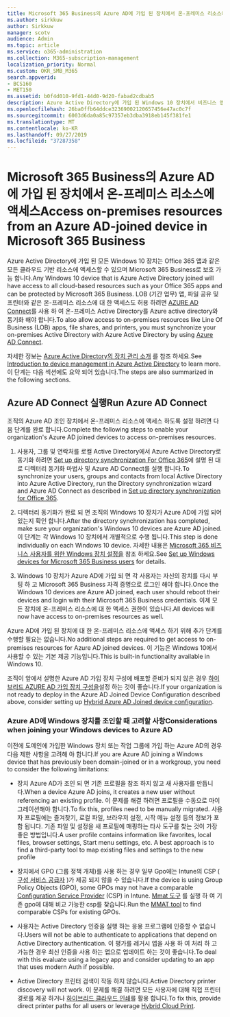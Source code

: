 ```yaml
---
title: Microsoft 365 Business의 Azure AD에 가입 된 장치에서 온-프레미스 리소스에 액세스
ms.author: sirkkuw
author: Sirkkuw
manager: scotv
audience: Admin
ms.topic: article
ms.service: o365-administration
ms.collection: M365-subscription-management
localization_priority: Normal
ms.custom: OKR_SMB_M365
search.appverid:
- BCS160
- MET150
ms.assetid: b0f4d010-9fd1-44d0-9d20-fabad2cdbab5
description: Azure Active Directory에 가입 된 Windows 10 장치에서 비즈니스 앱, 파일 공유 및 프린터와 같은 온-프레미스 리소스에 액세스 하는 방법을 알아봅니다.
ms.openlocfilehash: 26ba0ffb64ddce32369002120657456e47ac0c7f
ms.sourcegitcommit: 6003d6da0a85c97357eb3dba3918eb145f381fe1
ms.translationtype: MT
ms.contentlocale: ko-KR
ms.lasthandoff: 09/27/2019
ms.locfileid: "37287358"
---
```

# <a name="access-on-premises-resources-from-an-azure-ad-joined-device-in-microsoft-365-business"></a><span data-ttu-id="7c6b5-103">Microsoft 365 Business의 Azure AD에 가입 된 장치에서 온-프레미스 리소스에 액세스</span><span class="sxs-lookup"><span data-stu-id="7c6b5-103">Access on-premises resources from an Azure AD-joined device in Microsoft 365 Business</span></span>

<span data-ttu-id="7c6b5-104">Azure Active Directory에 가입 된 모든 Windows 10 장치는 Office 365 앱과 같은 모든 클라우드 기반 리소스에 액세스할 수 있으며 Microsoft 365 Business로 보호 가능 합니다.</span><span class="sxs-lookup"><span data-stu-id="7c6b5-104">Any Windows 10 device that is Azure Active Directory joined will have access to all cloud-based resources such as your Office 365 apps and can be protected by Microsoft 365 Business.</span></span> <span data-ttu-id="7c6b5-105">LOB (기간 업무) 앱, 파일 공유 및 프린터와 같은 온-프레미스 리소스에 대 한 액세스도 허용 하려면 [AZURE AD Connect](https://docs.microsoft.com/en-us/azure/active-directory/connect/active-directory-aadconnect)를 사용 하 여 온-프레미스 Active Directory를 Azure active directory와 동기화 해야 합니다.</span><span class="sxs-lookup"><span data-stu-id="7c6b5-105">To also allow access to on-premises resources like Line Of Business (LOB) apps, file shares, and printers, you must synchronize your on-premises Active Directory with Azure Active Directory by using [Azure AD Connect](https://docs.microsoft.com/en-us/azure/active-directory/connect/active-directory-aadconnect).</span></span> 

<span data-ttu-id="7c6b5-106">자세한 정보는 [Azure Active Directory의 장치 관리 소개](https://docs.microsoft.com/en-us/azure/active-directory/device-management-introduction) 를 참조 하세요.</span><span class="sxs-lookup"><span data-stu-id="7c6b5-106">See [Introduction to device management in Azure Active Directory](https://docs.microsoft.com/en-us/azure/active-directory/device-management-introduction) to learn more.</span></span>
<span data-ttu-id="7c6b5-107">이 단계는 다음 섹션에도 요약 되어 있습니다.</span><span class="sxs-lookup"><span data-stu-id="7c6b5-107">The steps are also summarized in the following sections.</span></span>

## <a name="run-azure-ad-connect"></a><span data-ttu-id="7c6b5-108">Azure AD Connect 실행</span><span class="sxs-lookup"><span data-stu-id="7c6b5-108">Run Azure AD Connect</span></span>

<span data-ttu-id="7c6b5-109">조직의 Azure AD 조인 장치에서 온-프레미스 리소스에 액세스 하도록 설정 하려면 다음 단계를 완료 합니다.</span><span class="sxs-lookup"><span data-stu-id="7c6b5-109">Complete the following steps to enable your organization's Azure AD joined devices to access on-premises resources.</span></span>
  
1. <span data-ttu-id="7c6b5-110">사용자, 그룹 및 연락처를 로컬 Active Directory에서 Azure Active Directory로 동기화 하려면 [Set up directory synchronization For Office 365](https://support.office.com/article/1b3b5318-6977-42ed-b5c7-96fa74b08846)에 설명 된 대로 디렉터리 동기화 마법사 및 Azure AD Connect를 실행 합니다.</span><span class="sxs-lookup"><span data-stu-id="7c6b5-110">To synchronize your users, groups and contacts from local Active Directory into Azure Active Directory, run the Directory synchronization wizard and Azure AD Connect as described in [Set up directory synchronization for Office 365](https://support.office.com/article/1b3b5318-6977-42ed-b5c7-96fa74b08846).</span></span>
    
2. <span data-ttu-id="7c6b5-111">디렉터리 동기화가 완료 되 면 조직의 Windows 10 장치가 Azure AD에 가입 되어 있는지 확인 합니다.</span><span class="sxs-lookup"><span data-stu-id="7c6b5-111">After the directory synchronization has completed, make sure your organization's Windows 10 devices are Azure AD joined.</span></span> <span data-ttu-id="7c6b5-112">이 단계는 각 Windows 10 장치에서 개별적으로 수행 됩니다.</span><span class="sxs-lookup"><span data-stu-id="7c6b5-112">This step is done individually on each Windows 10 device.</span></span> <span data-ttu-id="7c6b5-113">자세한 내용은 [Microsoft 365 비즈니스 사용자를 위한 Windows 장치 설정을](set-up-windows-devices.md) 참조 하세요.</span><span class="sxs-lookup"><span data-stu-id="7c6b5-113">See [Set up Windows devices for Microsoft 365 Business users](set-up-windows-devices.md) for details.</span></span> 
    
3. <span data-ttu-id="7c6b5-114">Windows 10 장치가 Azure AD에 가입 되 면 각 사용자는 자신의 장치를 다시 부팅 하 고 Microsoft 365 Business 자격 증명으로 로그인 해야 합니다.</span><span class="sxs-lookup"><span data-stu-id="7c6b5-114">Once the Windows 10 devices are Azure AD joined, each user should reboot their devices and login with their Microsoft 365 Business credentials.</span></span> <span data-ttu-id="7c6b5-115">이제 모든 장치에 온-프레미스 리소스에 대 한 액세스 권한이 있습니다.</span><span class="sxs-lookup"><span data-stu-id="7c6b5-115">All devices will now have access to on-premises resources as well.</span></span>
    
<span data-ttu-id="7c6b5-116">Azure AD에 가입 된 장치에 대 한 온-프레미스 리소스에 액세스 하기 위해 추가 단계를 수행할 필요는 없습니다.</span><span class="sxs-lookup"><span data-stu-id="7c6b5-116">No additional steps are required to get access to on-premises resources for Azure AD joined devices.</span></span> <span data-ttu-id="7c6b5-117">이 기능은 Windows 10에서 사용할 수 있는 기본 제공 기능입니다.</span><span class="sxs-lookup"><span data-stu-id="7c6b5-117">This is built-in functionality available in Windows 10.</span></span> 
  
<span data-ttu-id="7c6b5-118">조직이 앞에서 설명한 Azure AD 가입 장치 구성에 배포할 준비가 되지 않은 경우 [하이브리드 AZURE AD 가입 장치 구성을](manage-windows-devices.md)설정 하는 것이 좋습니다.</span><span class="sxs-lookup"><span data-stu-id="7c6b5-118">If your organization is not ready to deploy in the Azure AD Joined Device Configuration described above, consider setting up [Hybrid Azure AD Joined device configuration](manage-windows-devices.md).</span></span>
  
### <a name="considerations-when-joining-your-windows-devices-to-azure-ad"></a><span data-ttu-id="7c6b5-119">Azure AD에 Windows 장치를 조인할 때 고려할 사항</span><span class="sxs-lookup"><span data-stu-id="7c6b5-119">Considerations when joining your Windows devices to Azure AD</span></span>

<span data-ttu-id="7c6b5-120">이전에 도메인에 가입한 Windows 장치 또는 작업 그룹에 가입 하는 Azure AD의 경우 다음 제한 사항을 고려해 야 합니다.</span><span class="sxs-lookup"><span data-stu-id="7c6b5-120">If you are Azure AD joining a Windows device that has previously been domain-joined or in a workgroup, you need to consider the following limitations:</span></span>
  
- <span data-ttu-id="7c6b5-121">장치 Azure AD가 조인 되 면 기존 프로필을 참조 하지 않고 새 사용자를 만듭니다.</span><span class="sxs-lookup"><span data-stu-id="7c6b5-121">When a device Azure AD joins, it creates a new user without referencing an existing profile.</span></span> <span data-ttu-id="7c6b5-122">이 문제를 해결 하려면 프로필을 수동으로 마이그레이션해야 합니다.</span><span class="sxs-lookup"><span data-stu-id="7c6b5-122">To fix this, profiles need to be manually migrated.</span></span> <span data-ttu-id="7c6b5-123">사용자 프로필에는 즐겨찾기, 로컬 파일, 브라우저 설정, 시작 메뉴 설정 등의 정보가 포함 됩니다. 기존 파일 및 설정을 새 프로필에 매핑하는 타사 도구를 찾는 것이 가장 좋은 방법입니다.</span><span class="sxs-lookup"><span data-stu-id="7c6b5-123">A user profile contains information like favorites, local files, browser settings, Start menu settings, etc. A best approach is to find a third-party tool to map existing files and settings to the new profile</span></span>

- <span data-ttu-id="7c6b5-124">장치에서 GPO (그룹 정책 개체)를 사용 하는 경우 일부 Gpo에는 Intune의 CSP ( [구성 서비스 공급자](https://docs.microsoft.com/windows/configuration/provisioning-packages/how-it-pros-can-use-configuration-service-providers) )가 제공 되지 않을 수 있습니다.</span><span class="sxs-lookup"><span data-stu-id="7c6b5-124">If the device is using Group Policy Objects (GPO), some GPOs may not have a comparable [Configuration Service Provider](https://docs.microsoft.com/windows/configuration/provisioning-packages/how-it-pros-can-use-configuration-service-providers) (CSP) in Intune.</span></span> <span data-ttu-id="7c6b5-125">[Mmat 도구](https://www.microsoft.com/download/details.aspx?id=45520) 를 실행 하 여 기존 gpo에 대해 비교 가능한 csp를 찾습니다.</span><span class="sxs-lookup"><span data-stu-id="7c6b5-125">Run the [MMAT tool](https://www.microsoft.com/download/details.aspx?id=45520) to find comparable CSPs for existing GPOs.</span></span>

- <span data-ttu-id="7c6b5-126">사용자는 Active Directory 인증을 실행 하는 응용 프로그램에 인증할 수 없습니다.</span><span class="sxs-lookup"><span data-stu-id="7c6b5-126">Users will not be able to authenticate to applications that depend on Active Directory authentication.</span></span> <span data-ttu-id="7c6b5-127">이 평가를 레거시 앱을 사용 하 여 처리 하 고 가능한 경우 최신 인증을 사용 하는 앱으로 업데이트 하는 것이 좋습니다.</span><span class="sxs-lookup"><span data-stu-id="7c6b5-127">To deal with this evaluate using a legacy app and consider updating to an app that uses modern Auth if possible.</span></span>

- <span data-ttu-id="7c6b5-128">Active Directory 프린터 검색이 작동 하지 않습니다.</span><span class="sxs-lookup"><span data-stu-id="7c6b5-128">Active Directory printer discovery will not work.</span></span> <span data-ttu-id="7c6b5-129">이 문제를 해결 하려면 모든 사용자에 대해 직접 프린터 경로를 제공 하거나 [하이브리드 클라우드 인쇄](https://docs.microsoft.com/windows-server/administration/hybrid-cloud-print/hybrid-cloud-print-deploy)를 활용 합니다.</span><span class="sxs-lookup"><span data-stu-id="7c6b5-129">To fix this, provide direct printer paths for all users or leverage [Hybrid Cloud Print](https://docs.microsoft.com/windows-server/administration/hybrid-cloud-print/hybrid-cloud-print-deploy).</span></span>
